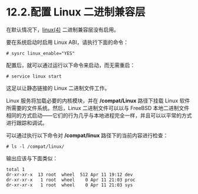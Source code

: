 # 12.2.配置 Linux 二进制兼容层

在默认情况下，[linux(4)](https://man.freebsd.org/cgi/man.cgi?query=linux&sektion=4&format=html) 二进制兼容层没有启用。

要在系统启动时启用 Linux ABI，请执行下面的命令：

```shell-session
# sysrc linux_enable="YES"
```

配置后，就可以通过运行以下命令来启动，而无需重启：

```shell-session
# service linux start
```

这足以让静态链接的 Linux 二进制文件工作。

Linux 服务将加载必要的内核模块，并在 **/compat/Linux** 路径下挂载 Linux 软件所需要的文件系统。然后，Linux 二进制文件可以以与 FreeBSD 本地二进制文件相同的方式启动——它们的行为几乎与本地进程完全一样，并且可以以平常的方式进行跟踪和调试。

可以通过执行以下命令对 **/compat/linux** 路径下的当前内容进行检查：

```shell-session
# ls -l /compat/linux/
```

输出应该与下面类似：

```shell-session
total 1
dr-xr-xr-x  13 root  wheel  512 Apr 11 19:12 dev
dr-xr-xr-x   1 root  wheel    0 Apr 11 21:03 proc
dr-xr-xr-x   1 root  wheel    0 Apr 11 21:03 sys
```
